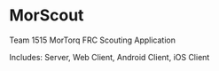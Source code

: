 MorScout
========

Team 1515 MorTorq FRC Scouting Application

Includes: Server, Web Client, Android Client, iOS Client
